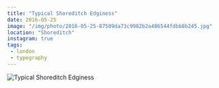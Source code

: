 ```yaml
---
title: "Typical Shoreditch Edginess"
date: 2016-05-25
image: "/img/photo/2016-05-25-87509da73c9982b2a486544fdbb8b245.jpg"
location: "Shoreditch"
instagram: true
tags:
 - london
 - typography
---
```


![Typical Shoreditch Edginess](/img/photo/2016-05-25-87509da73c9982b2a486544fdbb8b245.jpg)
